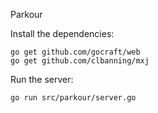 Parkour

Install the dependencies:

    go get github.com/gocraft/web
    go get github.com/clbanning/mxj

Run the server:

    go run src/parkour/server.go

